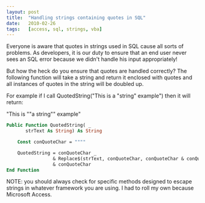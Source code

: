 ```yaml
---
layout: post
title:  "Handling strings containing quotes in SQL"
date:   2010-02-26
tags:   [access, sql, strings, vba]
---
```


Everyone is aware that quotes in strings used in SQL cause all sorts of
problems. As developers, it is our duty to ensure that an end user
never sees an SQL error because we didn't handle his input
appropriately!

But how the heck do you ensure that quotes are handled
correctly? The following function will take a string and return it
enclosed with quotes and all instances of quotes in the string will be
doubled up.

For example if I call QuotedString("This is a "string" example") then it
will return:

"This is ""a string"" example"

```vb
Public Function QuotedString( _
       strText As String) As String

    Const conQuoteChar = """"

    QuotedString = conQuoteChar _
                 & Replace$(strText, conQuoteChar, conQuoteChar & conQuoteChar) _
                 & conQuoteChar
End Function
```

NOTE: you should always check for specific methods designed to escape
strings in whatever framework you are using. I had to roll my own
because Microsoft Access.
